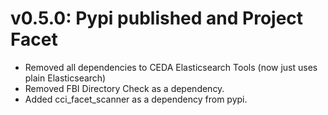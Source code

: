 # v0.5.0: Pypi published and Project Facet

- Removed all dependencies to CEDA Elasticsearch Tools (now just uses plain Elasticsearch)
- Removed FBI Directory Check as a dependency.
- Added cci_facet_scanner as a dependency from pypi.